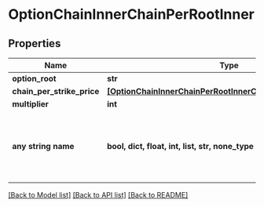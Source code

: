 # OptionChainInnerChainPerRootInner


## Properties
Name | Type | Description | Notes
------------ | ------------- | ------------- | -------------
**option_root** | **str** |  | [optional] 
**chain_per_strike_price** | [**[OptionChainInnerChainPerRootInnerChainPerStrikePriceInner]**](OptionChainInnerChainPerRootInnerChainPerStrikePriceInner.md) |  | [optional] 
**multiplier** | **int** |  | [optional] 
**any string name** | **bool, dict, float, int, list, str, none_type** | any string name can be used but the value must be the correct type | [optional]

[[Back to Model list]](../README.md#documentation-for-models) [[Back to API list]](../README.md#documentation-for-api-endpoints) [[Back to README]](../README.md)


